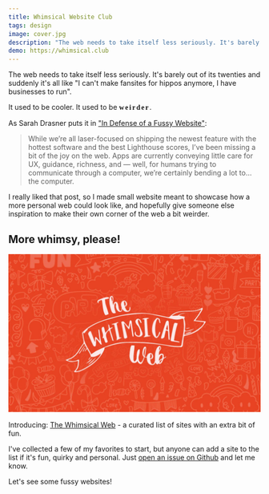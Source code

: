 ```yaml
---
title: Whimsical Website Club
tags: design
image: cover.jpg
description: "The web needs to take itself less seriously. It's barely out of its twenties and suddenly it's all like I can't make fansites for hippos anymore, I have businesses to run."
demo: https://whimsical.club
---
```


<p class="lead">The web needs to take itself less seriously. It's barely out of its twenties and suddenly it's all like "I can't make fansites for hippos anymore, I have businesses to run".</p>

<p>It used to be cooler. It used to be <span style="font-family: 'Comic Sans MS', cursive; font-weight: 700; letter-spacing: 2px;">weirder</span>.</p>

As Sarah Drasner puts it in ["In Defense of a Fussy Website"](https://css-tricks.com/in-defense-of-a-fussy-website/):

<blockquote>
    <p>While we’re all laser-focused on shipping the newest feature with the hottest software and the best Lighthouse scores, I’ve been missing a bit of the joy on the web.
    Apps are currently conveying little care for UX, guidance, richness, and — well, for humans trying to communicate through a computer, we’re certainly bending a lot to… the computer.</p>
</blockquote>

I really liked that post, so I made small website meant to showcase how a more personal web could look like, and hopefully give someone else inspiration to make their own corner of the web a bit weirder.

## More whimsy, please!

<div class="extend">
    <a href="https://whimsical.club">
        <img src="cover.jpg" alt="The Whimsical Web">
    </a>
</div>

Introducing: [The Whimsical Web](https://whimsical.club) - a curated list of sites with an extra bit of fun.

I've collected a few of my favorites to start, but anyone can add a site to the list if it's fun, quirky and personal.
Just [open an issue on Github](https://github.com/maxboeck/whimsical/issues/new?template=add-this-website.md&title=Add+this+Website%21) and let me know.

Let's see some fussy websites!